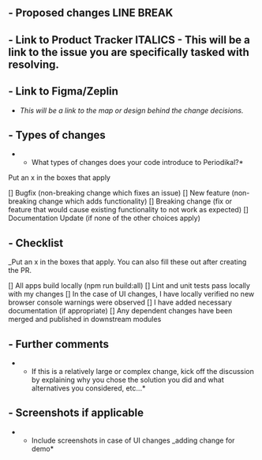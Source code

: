 ## - Proposed changes LINE BREAK

## - Link to Product Tracker ITALICS - This will be a link to the issue you are specifically tasked with resolving.

## - Link to Figma/Zeplin

- *This will be a link to the map or design behind the change decisions.*

## - Types of changes

* - What types of changes does your code introduce to Periodikal?*

Put an x in the boxes that apply

[] Bugfix (non-breaking change which fixes an issue)
[] New feature (non-breaking change which adds functionality)
[] Breaking change (fix or feature that would cause existing functionality to not work as expected)
[] Documentation Update (if none of the other choices apply)
## - Checklist

_Put an x in the boxes that apply. You can also fill these out after creating the PR.

[] All apps build locally (npm run build:all)
[] Lint and unit tests pass locally with my changes
[] In the case of UI changes, I have locally verified no new browser console warnings were observed
[] I have added necessary documentation (if appropriate)
[] Any dependent changes have been merged and published in downstream modules
## - Further comments

* - If this is a relatively large or complex change, kick off the discussion by explaining why you chose the solution you did and what alternatives you considered, etc...*

## - Screenshots if applicable

* - Include screenshots in case of UI changes _adding change for demo*

